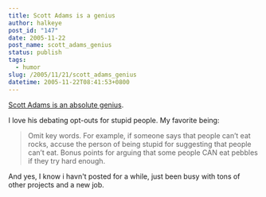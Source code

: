 ```yaml
---
title: Scott Adams is a genius
author: halkeye
post_id: "147"
date: 2005-11-22
post_name: scott_adams_genius
status: publish
tags:
  - humor
slug: /2005/11/21/scott_adams_genius
datetime: 2005-11-22T08:41:53+0800
---
```


[Scott Adams is an absolute genius](https://dilbertblog.typepad.com/the_dilbert_blog/2005/11/results_of_why_.html).

I love his debating opt-outs for stupid people. My favorite being:



> Omit key words. For example, if someone says that people can’t eat rocks, accuse the person of being stupid for suggesting that people can’t eat. Bonus points for arguing that some people CAN eat pebbles if they try hard enough.



And yes, I know i havn't posted for a while, just been busy with tons of other projects and a new job.
